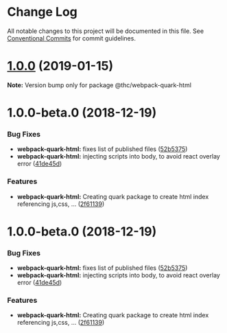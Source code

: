 # Change Log

All notable changes to this project will be documented in this file.
See [Conventional Commits](https://conventionalcommits.org) for commit guidelines.

# [1.0.0](https://github.com/thc-tools/webpack-laboratory/compare/@thc/webpack-quark-html@1.0.0-beta.0...@thc/webpack-quark-html@1.0.0) (2019-01-15)

**Note:** Version bump only for package @thc/webpack-quark-html






# 1.0.0-beta.0 (2018-12-19)


### Bug Fixes

* **webpack-quark-html:** fixes list of published files ([52b5375](https://github.com/thc-tools/webpack-laboratory/commit/52b5375))
* **webpack-quark-html:** injecting scripts into body, to avoid react overlay error ([41de45d](https://github.com/thc-tools/webpack-laboratory/commit/41de45d))


### Features

* **webpack-quark-html:** Creating quark package to create html index referencing js,css, ... ([2f61139](https://github.com/thc-tools/webpack-laboratory/commit/2f61139))





# 1.0.0-beta.0 (2018-12-19)


### Bug Fixes

* **webpack-quark-html:** fixes list of published files ([52b5375](https://github.com/thc-tools/webpack-laboratory/commit/52b5375))
* **webpack-quark-html:** injecting scripts into body, to avoid react overlay error ([41de45d](https://github.com/thc-tools/webpack-laboratory/commit/41de45d))


### Features

* **webpack-quark-html:** Creating quark package to create html index referencing js,css, ... ([2f61139](https://github.com/thc-tools/webpack-laboratory/commit/2f61139))
